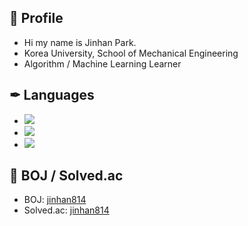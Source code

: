 ## 👋 Profile

- Hi my name is Jinhan Park.
- Korea University, School of Mechanical Engineering
- Algorithm / Machine Learning Learner

## ✒ Languages

- <img src="https://img.shields.io/badge/  -FBC02D?style=flat-square&logo=C&logoColor=white"/>
- <img src="https://img.shields.io/badge/C++-1E88E5?style=flat-square&logo=C%2B%2B&logoColor=white"/>
- <img src="https://img.shields.io/badge/Python-3766AB?style=flat-square&logo=Python&logoColor=white"/>

## 💎 BOJ / Solved.ac

- BOJ: [jinhan814](https://www.acmicpc.net/user/jinhan814)
- Solved.ac: [jinhan814](https://solved.ac/profile/jinhan814)
